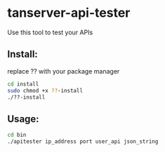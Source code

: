 # tanserver-api-tester

Use this tool to test your APIs 

## Install:
replace ?? with your package manager
```bash
cd install
sudo chmod +x ??-install
./??-install
```
## Usage:
```bash
cd bin
./apitester ip_address port user_api json_string
```
